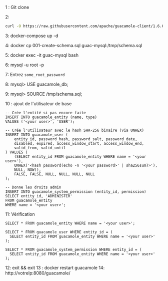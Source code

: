 1 : Git clone

2: 
```bash
curl -O https://raw.githubusercontent.com/apache/guacamole-client/1.6.0/extensions/guacamole-auth-jdbc/modules/guacamole-auth-jdbc-mysql/schema/001-create-schema.sql
```
3: docker-compose up -d

4: docker cp 001-create-schema.sql guac-mysql:/tmp/schema.sql

5: docker exec -it guac-mysql bash

6: mysql -u root -p

7: Entrez `some_root_password`

8: mysql> USE guacamole_db;

9: mysql> SOURCE /tmp/schema.sql;

10 : ajout de l'utilisateur de base

```mysql
-- Crée l'entité si pas encore faite
INSERT INTO guacamole_entity (name, type)
VALUES ('<your user>', 'USER');

-- Crée l'utilisateur avec le hash SHA-256 binaire (via UNHEX)
INSERT INTO guacamole_user (
    entity_id, password_hash, password_salt, password_date,
    disabled, expired, access_window_start, access_window_end,
    valid_from, valid_until
) VALUES (
    (SELECT entity_id FROM guacamole_entity WHERE name = '<your user>'),
    UNHEX('<hash password(echo -n '<your password>' | sha256sum)>'),
    NULL, NOW(),
    FALSE, FALSE, NULL, NULL, NULL, NULL
);

-- Donne les droits admin
INSERT INTO guacamole_system_permission (entity_id, permission)
SELECT entity_id, 'ADMINISTER'
FROM guacamole_entity
WHERE name = '<your user>';
```

11: Vérification

```mysql
SELECT * FROM guacamole_entity WHERE name = '<your user>';

SELECT * FROM guacamole_user WHERE entity_id = (
  SELECT entity_id FROM guacamole_entity WHERE name = '<your user>'
);

SELECT * FROM guacamole_system_permission WHERE entity_id = (
  SELECT entity_id FROM guacamole_entity WHERE name = '<your user>'
);

```
12: exit && exit
13 :  docker restart guacamole
14: http://votreIp:8080/guacamole/

